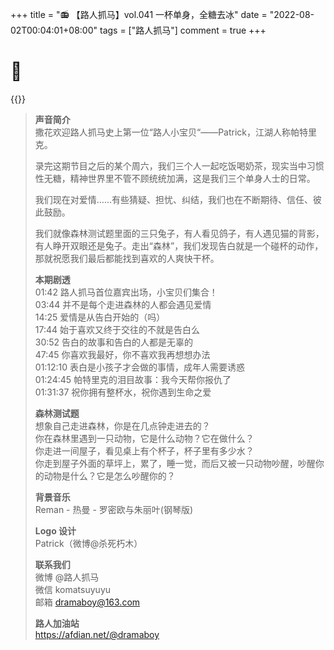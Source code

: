 +++
title = "📻 【路人抓马】vol.041 一杯单身，全糖去冰"
date = "2022-08-02T00:04:01+08:00"
tags = ["路人抓马"]
comment = true
+++

# 🎲

{{<music url="https://link.jscdn.cn/1drv/aHR0cHM6Ly8xZHJ2Lm1zL3UvcyFBbEdINUpERFN3Z3RpSlVHVmtmbEFkWXhSNjF6cWc_ZT12cGRoZGY.m4a" name="vol.041 一杯单身，全糖去冰" artist="路人抓马" cover="https://link.jscdn.cn/1drv/aHR0cHM6Ly8xZHJ2Lm1zL3UvcyFBbEdINUpERFN3Z3RpSlVDQk9FWDdrUGFhTUZxTWc_ZT1FTW1IUVQ.jpg" mutex=false >}}

> **声音简介**  
> 撒花欢迎路人抓马史上第一位“路人小宝贝“——Patrick，江湖人称帕特里克。
>
> 录完这期节目之后的某个周六，我们三个人一起吃饭喝奶茶，现实当中习惯性无糖，精神世界里不管不顾统统加满，这是我们三个单身人士的日常。
>
> 我们现在对爱情……有些猜疑、担忧、纠结，我们也在不断期待、信任、彼此鼓励。
>
> 我们就像森林测试题里面的三只兔子，有人看见鸽子，有人遇见猫的背影，有人睁开双眼还是兔子。走出“森林”，我们发现告白就是一个碰杯的动作，那就祝愿我们最后都能找到喜欢的人爽快干杯。
>
> **本期剧透**  
> 01:42 路人抓马首位嘉宾出场，小宝贝们集合！  
> 03:44 并不是每个走进森林的人都会遇见爱情  
> 14:25 爱情是从告白开始的（吗）  
> 17:44 始于喜欢又终于交往的不就是告白么  
> 30:52 告白的故事和告白的人都是无辜的  
> 47:45 你喜欢我最好，你不喜欢我再想想办法  
> 01:12:10 表白是小孩子才会做的事情，成年人需要诱惑  
> 01:24:45 帕特里克的泪目故事：我今天帮你报仇了  
> 01:31:37 祝你拥有整杯水，祝你遇到生命之爱
>
> **森林测试题**  
> 想象自己走进森林，你是在几点钟走进去的？  
> 你在森林里遇到一只动物，它是什么动物？它在做什么？  
> 你走进一间屋子，看见桌上有个杯子，杯子里有多少水？  
> 你走到屋子外面的草坪上，累了，睡一觉，而后又被一只动物吵醒，吵醒你的动物是什么？它是怎么吵醒你的？
>
> **背景音乐**  
> Reman - 热曼 - 罗密欧与朱丽叶(钢琴版)
>
> **Logo 设计**  
> Patrick（微博@杀死朽木）
>
> **联系我们**  
> 微博 @路人抓马  
> 微信 komatsuyuyu  
> 邮箱 dramaboy@163.com
>
> **路人加油站**  
> https://afdian.net/@dramaboy
